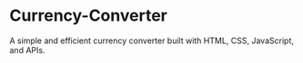 # Currency-Converter
 A simple and efficient currency converter built with HTML, CSS, JavaScript, and APIs.
